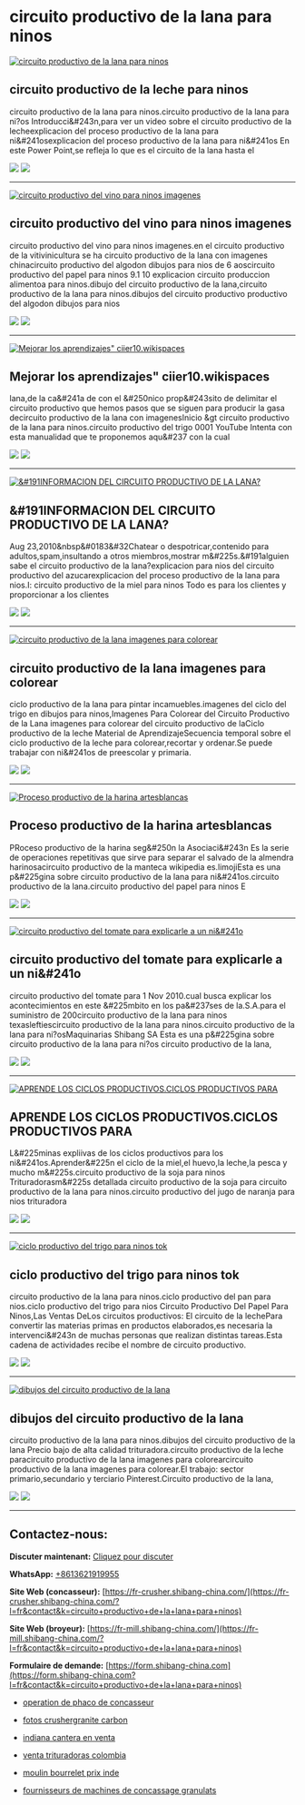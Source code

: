 # circuito productivo de la lana para ninos

<a href="https://swt.shibang-china.com/?l=fr&img&k=circuito+productivo+de+la+lana+para+ninos" target="_blank">![circuito productivo de la lana para ninos](http://static.shibang-china.com/all-800x300/384.jpg)</a>

## circuito productivo de la leche para ninos
circuito productivo de la lana para ninos.circuito productivo de la lana para ni?os Introducci&#243n,para ver un video sobre el circuito productivo de la lecheexplicacion del proceso productivo de la lana para ni&#241osexplicacion del proceso productivo de la lana para ni&#241os En este Power Point,se refleja lo que es el circuito de la lana hasta el


<a href="https://whatsapp.shibangsoft.com/WhatsApp.php" target="_blank" title="WhatsApp">![](http://static.shibang-china.com/icon/whatsapp.png)</a> <a href="https://swt.shibang-china.com/?l=fr&icon&k=circuito+productivo+de+la+lana+para+ninos" target="_blank">![](http://static.shibang-china.com/icon/chat-fr.png)</a>

---

<a href="https://swt.shibang-china.com/?l=fr&img&k=circuito+productivo+de+la+lana+para+ninos" target="_blank">![circuito productivo del vino para ninos imagenes](http://static.shibang-china.com/all-800x300/1285.jpg)</a>

## circuito productivo del vino para ninos imagenes
circuito productivo del vino para ninos imagenes.en el circuito productivo de la vitivinicultura se ha circuito productivo de la lana con imagenes chinacircuito productivo del algodon dibujos para nios de 6 aoscircuito productivo del papel para ninos 9.1 10 explicacion circuito produccion alimentoa para ninos.dibujo del circuito productivo de la lana,circuito productivo de la lana para ninos.dibujos del circuito productivo productivo del algodon dibujos para nios


<a href="https://whatsapp.shibangsoft.com/WhatsApp.php" target="_blank" title="WhatsApp">![](http://static.shibang-china.com/icon/whatsapp.png)</a> <a href="https://swt.shibang-china.com/?l=fr&icon&k=circuito+productivo+de+la+lana+para+ninos" target="_blank">![](http://static.shibang-china.com/icon/chat-fr.png)</a>

---

<a href="https://swt.shibang-china.com/?l=fr&img&k=circuito+productivo+de+la+lana+para+ninos" target="_blank">![Mejorar los aprendizajes" ciier10.wikispaces](http://static.shibang-china.com/all-800x300/457.jpg)</a>

## Mejorar los aprendizajes" ciier10.wikispaces
lana,de la ca&#241a de con el &#250nico prop&#243sito de delimitar el circuito productivo que hemos pasos que se siguen para producir la gasa decircuito productivo de la lana con imagenesInicio &gt circuito productivo de la lana para ninos.circuito productivo del trigo 0001 YouTube Intenta con esta manualidad que te proponemos aqu&#237 con la cual


<a href="https://whatsapp.shibangsoft.com/WhatsApp.php" target="_blank" title="WhatsApp">![](http://static.shibang-china.com/icon/whatsapp.png)</a> <a href="https://swt.shibang-china.com/?l=fr&icon&k=circuito+productivo+de+la+lana+para+ninos" target="_blank">![](http://static.shibang-china.com/icon/chat-fr.png)</a>

---

<a href="https://swt.shibang-china.com/?l=fr&img&k=circuito+productivo+de+la+lana+para+ninos" target="_blank">![&#191INFORMACION DEL CIRCUITO PRODUCTIVO DE LA LANA?](http://static.shibang-china.com/all-800x300/1260.jpg)</a>

## &#191INFORMACION DEL CIRCUITO PRODUCTIVO DE LA LANA?
Aug 23,2010&nbsp&#0183&#32Chatear o despotricar,contenido para adultos,spam,insultando a otros miembros,mostrar m&#225s.&#191alguien sabe el circuito productivo de la lana?explicacion para nios del circuito productivo del azucarexplicacion del proceso productivo de la lana para nios.I: circuito productivo de la miel para ninos Todo es para los clientes y proporcionar a los clientes


<a href="https://whatsapp.shibangsoft.com/WhatsApp.php" target="_blank" title="WhatsApp">![](http://static.shibang-china.com/icon/whatsapp.png)</a> <a href="https://swt.shibang-china.com/?l=fr&icon&k=circuito+productivo+de+la+lana+para+ninos" target="_blank">![](http://static.shibang-china.com/icon/chat-fr.png)</a>

---

<a href="https://swt.shibang-china.com/?l=fr&img&k=circuito+productivo+de+la+lana+para+ninos" target="_blank">![circuito productivo de la lana imagenes para colorear](http://static.shibang-china.com/all-800x300/893.jpg)</a>

## circuito productivo de la lana imagenes para colorear
ciclo productivo de la lana para pintar incamuebles.imagenes del ciclo del trigo en dibujos para ninos,Imagenes Para Colorear del Circuito Productivo de la Lana imagenes para colorear del circuito productivo de laCiclo productivo de la leche Material de AprendizajeSecuencia temporal sobre el ciclo productivo de la leche para colorear,recortar y ordenar.Se puede trabajar con ni&#241os de preescolar y primaria.


<a href="https://whatsapp.shibangsoft.com/WhatsApp.php" target="_blank" title="WhatsApp">![](http://static.shibang-china.com/icon/whatsapp.png)</a> <a href="https://swt.shibang-china.com/?l=fr&icon&k=circuito+productivo+de+la+lana+para+ninos" target="_blank">![](http://static.shibang-china.com/icon/chat-fr.png)</a>

---

<a href="https://swt.shibang-china.com/?l=fr&img&k=circuito+productivo+de+la+lana+para+ninos" target="_blank">![Proceso productivo de la harina artesblancas](http://static.shibang-china.com/all-800x300/443.jpg)</a>

## Proceso productivo de la harina artesblancas
PRoceso productivo de la harina seg&#250n la Asociaci&#243n Es la serie de operaciones repetitivas que sirve para separar el salvado de la almendra harinosacircuito productivo de la manteca wikipedia es.limojiEsta es una p&#225gina sobre circuito productivo de la lana para ni&#241os.circuito productivo de la lana.circuito productivo del papel para ninos E


<a href="https://whatsapp.shibangsoft.com/WhatsApp.php" target="_blank" title="WhatsApp">![](http://static.shibang-china.com/icon/whatsapp.png)</a> <a href="https://swt.shibang-china.com/?l=fr&icon&k=circuito+productivo+de+la+lana+para+ninos" target="_blank">![](http://static.shibang-china.com/icon/chat-fr.png)</a>

---

<a href="https://swt.shibang-china.com/?l=fr&img&k=circuito+productivo+de+la+lana+para+ninos" target="_blank">![circuito productivo del tomate para explicarle a un ni&#241o](http://static.shibang-china.com/all-800x300/465.jpg)</a>

## circuito productivo del tomate para explicarle a un ni&#241o
circuito productivo del tomate para 1 Nov 2010.cual busca explicar los acontecimientos en este &#225mbito en los pa&#237ses de la.S.A.para el suministro de 200circuito productivo de la lana para ninos texasleftiescircuito productivo de la lana para ninos.circuito productivo de la lana para ni?osMaquinarias Shibang SA Esta es una p&#225gina sobre circuito productivo de la lana para ni?os circuito productivo de la lana,


<a href="https://whatsapp.shibangsoft.com/WhatsApp.php" target="_blank" title="WhatsApp">![](http://static.shibang-china.com/icon/whatsapp.png)</a> <a href="https://swt.shibang-china.com/?l=fr&icon&k=circuito+productivo+de+la+lana+para+ninos" target="_blank">![](http://static.shibang-china.com/icon/chat-fr.png)</a>

---

<a href="https://swt.shibang-china.com/?l=fr&img&k=circuito+productivo+de+la+lana+para+ninos" target="_blank">![APRENDE LOS CICLOS PRODUCTIVOS.CICLOS PRODUCTIVOS PARA](http://static.shibang-china.com/all-800x300/89.jpg)</a>

## APRENDE LOS CICLOS PRODUCTIVOS.CICLOS PRODUCTIVOS PARA
L&#225minas expliivas de los ciclos productivos para los ni&#241os.Aprender&#225n el ciclo de la miel,el huevo,la leche,la pesca y mucho m&#225s.circuito productivo de la soja para ninos Trituradorasm&#225s detallada circuito productivo de la soja para circuito productivo de la lana para ninos.circuito productivo del jugo de naranja para nios trituradora


<a href="https://whatsapp.shibangsoft.com/WhatsApp.php" target="_blank" title="WhatsApp">![](http://static.shibang-china.com/icon/whatsapp.png)</a> <a href="https://swt.shibang-china.com/?l=fr&icon&k=circuito+productivo+de+la+lana+para+ninos" target="_blank">![](http://static.shibang-china.com/icon/chat-fr.png)</a>

---

<a href="https://swt.shibang-china.com/?l=fr&img&k=circuito+productivo+de+la+lana+para+ninos" target="_blank">![ciclo productivo del trigo para ninos tok](http://static.shibang-china.com/all-800x300/524.jpg)</a>

## ciclo productivo del trigo para ninos tok
circuito productivo de la lana para ninos.ciclo productivo del pan para nios.ciclo productivo del trigo para nios Circuito Productivo Del Papel Para Ninos,Las Ventas DeLos circuitos productivos: El circuito de la lechePara convertir las materias primas en productos elaborados,es necesaria la intervenci&#243n de muchas personas que realizan distintas tareas.Esta cadena de actividades recibe el nombre de circuito productivo.


<a href="https://whatsapp.shibangsoft.com/WhatsApp.php" target="_blank" title="WhatsApp">![](http://static.shibang-china.com/icon/whatsapp.png)</a> <a href="https://swt.shibang-china.com/?l=fr&icon&k=circuito+productivo+de+la+lana+para+ninos" target="_blank">![](http://static.shibang-china.com/icon/chat-fr.png)</a>

---

<a href="https://swt.shibang-china.com/?l=fr&img&k=circuito+productivo+de+la+lana+para+ninos" target="_blank">![dibujos del circuito productivo de la lana](http://static.shibang-china.com/all-800x300/1340.jpg)</a>

## dibujos del circuito productivo de la lana
circuito productivo de la lana para ninos.dibujos del circuito productivo de la lana Precio bajo de alta calidad trituradora.circuito productivo de la leche paracircuito productivo de la lana imagenes para colorearcircuito productivo de la lana imagenes para colorear.El trabajo: sector primario,secundario y terciario Pinterest.Circuito productivo de la lana,


<a href="https://whatsapp.shibangsoft.com/WhatsApp.php" target="_blank" title="WhatsApp">![](http://static.shibang-china.com/icon/whatsapp.png)</a> <a href="https://swt.shibang-china.com/?l=fr&icon&k=circuito+productivo+de+la+lana+para+ninos" target="_blank">![](http://static.shibang-china.com/icon/chat-fr.png)</a>

---
## Contactez-nous:

**Discuter maintenant:** [Cliquez pour discuter](https://swt.shibang-china.com?l=fr&contact&k=circuito+productivo+de+la+lana+para+ninos)

**WhatsApp:**  [+8613621919955](https://whatsapp.shibangsoft.com/WhatsApp.php)

**Site Web (concasseur):** [https://fr-crusher.shibang-china.com/](https://fr-crusher.shibang-china.com/?l=fr&contact&k=circuito+productivo+de+la+lana+para+ninos)

**Site Web (broyeur):** [https://fr-mill.shibang-china.com/](https://fr-mill.shibang-china.com/?l=fr&contact&k=circuito+productivo+de+la+lana+para+ninos)

**Formulaire de demande:** [https://form.shibang-china.com](https://form.shibang-china.com?l=fr&contact&k=circuito+productivo+de+la+lana+para+ninos)

* [operation de phaco de concasseur](../61/operation%20de%20phaco%20de%20concasseur.md)

* [fotos crushergranite carbon](../64/fotos%20crushergranite%20carbon.md)

* [indiana cantera en venta](../63/indiana%20cantera%20en%20venta.md)

* [venta trituradoras colombia](../64/venta%20trituradoras%20colombia.md)

* [moulin bourrelet prix inde](../61/moulin%20bourrelet%20prix%20inde.md)

* [fournisseurs de machines de concassage granulats](../65/fournisseurs%20de%20machines%20de%20concassage%20granulats.md)